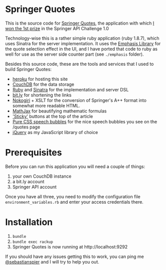 # Springer Quotes

This is the source code for [Springer Quotes](http://springerquotes.heroku.com/),
the application with which [I won the 1st prize][challenge] in the Springer API Challenge 1.0

Technology-wise this is a rather simple ruby application (ruby 1.8.7), which uses Sinatra for the server implementation.
It uses the [Emphasis Library](https://github.com/NYTimes/Emphasis) for the quote selection effect in the UI,
and I have ported that code to ruby as well for use as the server side counter part (see `./emphasis` folder). 

Besides this source code, these are the tools and services that I used to build Springer Quotes:
	
<ul>
	<li><a href="http://heroku.com">heroku</a> for hosting this site</li>	
	<li><a href="http://couchone.com">CouchDB</a> for the data storage</li>	
	<li><a href="http://www.ruby-lang.org/en/">Ruby</a> and <a href="http://www.sinatrarb.com/">Sinatra</a> for the implementation and server DSL</li>	
	<li><a href="http://bit.ly">bit.ly</a> for shortening the links</li>	
	<li><a href="http://nokogiri.org/">Nokogiri</a> + XSLT for the conversion of Springer's A++ format into somewhat more readable HTML.</li>
	<li><a href="http://www.mathjax.org">MathJax</a> for beautifying mathematic formulas</li>
	<li><a href="http://imakewebthings.github.com/jquery-waypoints/sticky-elements/">'Sticky'</a> buttons at the top of the article</li>	
	<li><a href="http://nicolasgallagher.com/pure-css-speech-bubbles/">Pure CSS speech bubbles</a> for the nice speech bubbles you see on the /quotes page</li>
	<li><a href="http://jquery.com">jQuery</a> as my JavaScript library of choice</a></li>
</ul>




# Prerequisites 

Before you can run this application you will need a couple of things:

1. your own CouchDB instance
1. a bit.ly account 
1. Springer API account

Once you have all three, you need to modify the configuration file `environment_variables.rb` and enter your access credentials there.

# Installation

1. `bundle`
1. `bundle exec rackup`
1. Springer Quotes is now running at http://localhost:9292

If you should have any issues getting this to work, you can ping me [@sebastianspier][@seb] and I will try to help you out.


[@seb]: https://twitter.com/#!/sebastianspier
[challenge]: http://spier.hu/2011/07/i-won-the-springer-api-challenge-1.0/